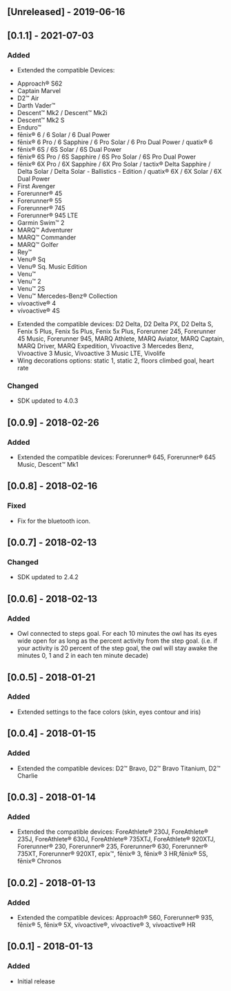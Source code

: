 ## [Unreleased] -  2019-06-16

## [0.1.1] - 2021-07-03

### Added

* Extended the compatible Devices: 

- Approach® S62
- Captain Marvel
- D2™ Air
- Darth Vader™
- Descent™ Mk2 / Descent™ Mk2i
- Descent™ Mk2 S
- Enduro™
- fēnix® 6 / 6 Solar / 6 Dual Power
- fēnix® 6 Pro / 6 Sapphire / 6 Pro Solar / 6 Pro Dual Power / quatix® 6
- fēnix® 6S / 6S Solar / 6S Dual Power
- fēnix® 6S Pro / 6S Sapphire / 6S Pro Solar / 6S Pro Dual Power
- fēnix® 6X Pro / 6X Sapphire / 6X Pro Solar / tactix® Delta Sapphire / Delta Solar / Delta Solar - Ballistics - Edition / quatix® 6X / 6X Solar / 6X Dual Power
- First Avenger
- Forerunner® 45
- Forerunner® 55
- Forerunner® 745
- Forerunner® 945 LTE
- Garmin Swim™ 2
- MARQ™ Adventurer
- MARQ™ Commander
- MARQ™ Golfer
- Rey™
- Venu® Sq
- Venu® Sq. Music Edition
- Venu™
- Venu™ 2
- Venu™ 2S
- Venu™ Mercedes-Benz® Collection
- vívoactive® 4
- vívoactive® 4S


* Extended the compatible devices: D2 Delta, D2 Delta PX, D2 Delta S, Fenix 5 Plus, Fenix 5s Plus, Fenix 5x Plus, Forerunner 245, Forerunner 45 Music, Forerunner 945, MARQ Athlete, MARQ Aviator, MARQ Captain, MARQ Driver, MARQ Expedition, Vivoactive 3 Mercedes Benz, Vivoactive 3 Music, Vivoactive 3 Music LTE, Vivolife
* Wing decorations options: static 1, static 2, floors climbed goal, heart rate

### Changed

* SDK updated to 4.0.3

## [0.0.9] - 2018-02-26

### Added

* Extended the compatible devices: Forerunner® 645, Forerunner® 645 Music, Descent™ Mk1

## [0.0.8] - 2018-02-16

### Fixed

* Fix for the bluetooth icon.

## [0.0.7] - 2018-02-13

### Changed

* SDK updated to 2.4.2

## [0.0.6] - 2018-02-13

### Added

* Owl connected to steps goal. For each 10 minutes the owl has its eyes wide open for as long as the percent activity from the step goal. (i.e. if your activity is 20 percent of the step goal, the owl will stay awake the minutes 0, 1 and 2 in each ten minute decade)

## [0.0.5] - 2018-01-21

### Added

* Extended settings to the face colors (skin, eyes contour and iris)

## [0.0.4] - 2018-01-15

### Added

* Extended the compatible devices: D2™ Bravo, D2™ Bravo Titanium, D2™ Charlie

## [0.0.3] - 2018-01-14

### Added

* Extended the compatible devices: ForeAthlete® 230J, ForeAthlete® 235J, ForeAthlete® 630J, ForeAthlete® 735XTJ, ForeAthlete® 920XTJ, Forerunner® 230, Forerunner® 235, Forerunner® 630, Forerunner® 735XT, Forerunner® 920XT, epix™, fēnix® 3, fēnix® 3 HR,fēnix® 5S, fēnix® Chronos

## [0.0.2] - 2018-01-13

### Added

* Extended the compatible devices: Approach® S60, Forerunner® 935, fēnix® 5, fēnix® 5X, vívoactive®, vívoactive® 3, vívoactive® HR

## [0.0.1] - 2018-01-13

### Added

* Initial release